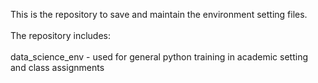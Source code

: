 This is the repository to save and maintain the environment setting files.<br>
<br>
The repository includes:<br>
	<br>
 	data_science_env - used for general python training in academic setting and class assignments<br>
